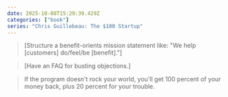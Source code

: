 ```yaml
---
date: 2025-10-08T15:29:39.429Z
categories: ["book"]
series: "Chris Guillebeau: The $100 Startup"
---
```

> [Structure a benefit-orients mission statement like: "We help [customers] do/feel/be [benefit]."]

> [Have an FAQ for busting objections.]

> If the program doesn't rock your world, you'll get 100 percent of your money back, plus 20 percent for your trouble.
